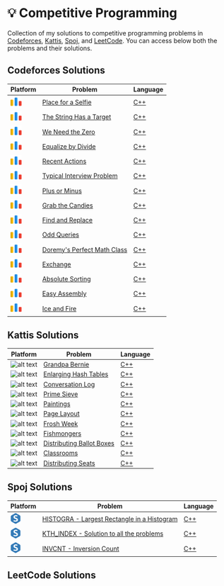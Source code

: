 # 💡 Competitive Programming

Collection of my solutions to competitive programming problems in [Codeforces](https://codeforces.com/), [Kattis](https://open.kattis.com/), [Spoj](https://www.spoj.com/), and [LeetCode](https://leetcode.com/). You can access below both the problems and their solutions. 

## Codeforces Solutions

| Platform  | Problem | Language | 
| - | - | - |
| ![alt text](https://github.com/nicolassinott/competitive_programming/blob/main/logos/code_forces_logo%20(1).png?raw=true) | [Place for a Selfie](https://codeforces.com/contest/1805/problem/C) | [C++](https://github.com/nicolassinott/competitive_programming/blob/main/CodeForces/contest_problems/contest_862/C/c.cpp) |
| ![alt text](https://github.com/nicolassinott/competitive_programming/blob/main/logos/code_forces_logo%20(1).png?raw=true) | [The String Has a Target](https://codeforces.com/contest/1805/problem/B) | [C++](https://github.com/nicolassinott/competitive_programming/blob/main/CodeForces/contest_problems/contest_862/B/b.cpp) |
| ![alt text](https://github.com/nicolassinott/competitive_programming/blob/main/logos/code_forces_logo%20(1).png?raw=true) | [We Need the Zero](https://codeforces.com/contest/1805/problem/A) | [C++](https://github.com/nicolassinott/competitive_programming/blob/main/CodeForces/contest_problems/contest_862/A/a.cpp) |
| ![alt text](https://github.com/nicolassinott/competitive_programming/blob/main/logos/code_forces_logo%20(1).png?raw=true) | [Equalize by Divide](https://codeforces.com/contest/1799/problem/B) | [C++](https://github.com/nicolassinott/competitive_programming/blob/main/CodeForces/contest_problems/contest_854/A/a.cpp) |
| ![alt text](https://github.com/nicolassinott/competitive_programming/blob/main/logos/code_forces_logo%20(1).png?raw=true) | [Recent Actions](https://codeforces.com/contest/1799/problem/A) | [C++](https://github.com/nicolassinott/competitive_programming/blob/main/CodeForces/contest_problems/contest_854/B/b.cpp) | 
| ![alt text](https://github.com/nicolassinott/competitive_programming/blob/main/logos/code_forces_logo%20(1).png?raw=true) | [Typical Interview Problem](https://codeforces.com/contest/1796/problem/A) | [C++](https://github.com/nicolassinott/competitive_programming/blob/main/CodeForces/contest_problems/contest_Edu_144/A/a.cpp) | 
| ![alt text](https://github.com/nicolassinott/competitive_programming/blob/main/logos/code_forces_logo%20(1).png?raw=true) | [Plus or Minus](https://codeforces.com/contest/1807/problem/A) | [C++](https://github.com/nicolassinott/competitive_programming/blob/main/CodeForces/contest_problems/contest_859/A/a.cpp) | 
| ![alt text](https://github.com/nicolassinott/competitive_programming/blob/main/logos/code_forces_logo%20(1).png?raw=true) | [Grab the Candies](https://codeforces.com/contest/1807/problem/B) | [C++](https://github.com/nicolassinott/competitive_programming/blob/main/CodeForces/contest_problems/contest_859/B/b.cpp) | 
| ![alt text](https://github.com/nicolassinott/competitive_programming/blob/main/logos/code_forces_logo%20(1).png?raw=true) | [Find and Replace](https://codeforces.com/contest/1807/problem/C) | [C++](https://github.com/nicolassinott/competitive_programming/blob/main/CodeForces/contest_problems/contest_859/D/d.cpp) | 
| ![alt text](https://github.com/nicolassinott/competitive_programming/blob/main/logos/code_forces_logo%20(1).png?raw=true) | [Odd Queries](https://codeforces.com/contest/1807/problem/D) | [C++](https://github.com/nicolassinott/competitive_programming/blob/main/CodeForces/contest_problems/contest_859/C/c.cpp) | 
| ![alt text](https://github.com/nicolassinott/competitive_programming/blob/main/logos/code_forces_logo%20(1).png?raw=true) | [Doremy's Perfect Math Class](https://codeforces.com/problemset/problem/1764/B) | [C++](https://github.com/nicolassinott/competitive_programming/blob/main/CodeForces/practice_problems/1764B.cpp) | 
| ![alt text](https://github.com/nicolassinott/competitive_programming/blob/main/logos/code_forces_logo%20(1).png?raw=true) | [Exchange](https://codeforces.com/problemset/problem/1765/E) | [C++](https://github.com/nicolassinott/competitive_programming/blob/main/CodeForces/practice_problems/1765E.cpp) |
| ![alt text](https://github.com/nicolassinott/competitive_programming/blob/main/logos/code_forces_logo%20(1).png?raw=true)  | [Absolute Sorting](https://codeforces.com/problemset/problem/1772/D) | [C++](https://github.com/nicolassinott/competitive_programming/blob/main/CodeForces/practice_problems/1772D.cpp) |
| ![alt text](https://github.com/nicolassinott/competitive_programming/blob/main/logos/code_forces_logo%20(1).png?raw=true) | [Easy Assembly](https://codeforces.com/problemset/problem/1773/E) | [C++](https://github.com/nicolassinott/competitive_programming/blob/main/CodeForces/practice_problems/1773E.cpp) | 
| ![alt text](https://github.com/nicolassinott/competitive_programming/blob/main/logos/code_forces_logo%20(1).png?raw=true) | [Ice and Fire](https://codeforces.com/problemset/problem/1774/C) | [C++](https://github.com/nicolassinott/competitive_programming/blob/main/CodeForces/practice_problems/1774C.cpp) |

## Kattis Solutions

| Platform  | Problem | Language | 
| - | - | - |
| ![alt text](https://open.kattis.com/favicon) | [Grandpa Bernie](https://open.kattis.com/problems/grandpabernie) | [C++](https://github.com/nicolassinott/competitive_programming/blob/main/X_INF473A/class02/A/main.cpp) |
| ![alt text](https://open.kattis.com/favicon) | [Enlarging Hash Tables](https://open.kattis.com/problems/enlarginghashtables) | [C++](https://github.com/nicolassinott/competitive_programming/blob/main/X_INF473A/class02/B/main.cpp) |
| ![alt text](https://open.kattis.com/favicon) | [Conversation Log](https://open.kattis.com/problems/conversationlog) | [C++](https://github.com/nicolassinott/competitive_programming/blob/main/X_INF473A/class02/C/main.cpp) |
| ![alt text](https://open.kattis.com/favicon) | [Prime Sieve](https://open.kattis.com/problems/primesieve) | [C++](https://github.com/nicolassinott/competitive_programming/blob/main/X_INF473A/class02/G/main.cpp) |
| ![alt text](https://open.kattis.com/favicon) | [Paintings](https://open.kattis.com/problems/paintings) | [C++](https://github.com/nicolassinott/competitive_programming/blob/main/X_INF473A/class03/A/a.cpp) |
| ![alt text](https://open.kattis.com/favicon) | [Page Layout](https://open.kattis.com/problems/pagelayout) | [C++](https://github.com/nicolassinott/competitive_programming/blob/main/X_INF473A/class03/B/b.cpp) |
| ![alt text](https://open.kattis.com/favicon) | [Frosh Week](https://open.kattis.com/problems/froshweek2) | [C++](https://github.com/nicolassinott/competitive_programming/blob/main/X_INF473A/class04/A/a.cpp) |
| ![alt text](https://open.kattis.com/favicon) | [Fishmongers](https://open.kattis.com/problems/fishmongers) | [C++](https://github.com/nicolassinott/competitive_programming/blob/main/X_INF473A/class04/B/b.cpp) |
| ![alt text](https://open.kattis.com/favicon) | [Distributing Ballot Boxes](https://open.kattis.com/problems/ballotboxes) | [C++](https://github.com/nicolassinott/competitive_programming/blob/main/X_INF473A/class04/C/c.cpp) |
| ![alt text](https://open.kattis.com/favicon) | [Classrooms](https://open.kattis.com/problems/classrooms) | [C++](https://github.com/nicolassinott/competitive_programming/blob/main/X_INF473A/class04/D/d.cpp) |
| ![alt text](https://open.kattis.com/favicon) | [Distributing Seats](https://open.kattis.com/problems/distributingseats) | [C++](https://github.com/nicolassinott/competitive_programming/blob/main/X_INF473A/class04/E/e.cpp) |

## Spoj Solutions

| Platform  | Problem | Language | 
| - | - | - |
| ![alt text](https://github.com/nicolassinott/competitive_programming/blob/main/logos/spoj.png?raw=true) | [HISTOGRA - Largest Rectangle in a Histogram](https://www.spoj.com/problems/HISTOGRA/) | [C++](https://github.com/nicolassinott/competitive_programming/blob/main/X_INF473A/class01/D/main.cpp) |
| ![alt text](https://github.com/nicolassinott/competitive_programming/blob/main/logos/spoj.png?raw=true) | [KTH_INDEX - Solution to all the problems](https://www.spoj.com/problems/KTH_INDEX/) | [C++](https://github.com/nicolassinott/competitive_programming/blob/main/X_INF473A/class01/F/main.cpp) |
| ![alt text](https://github.com/nicolassinott/competitive_programming/blob/main/logos/spoj.png?raw=true) | [INVCNT - Inversion Count](https://www.spoj.com/problems/INVCNT/) | [C++](https://github.com/nicolassinott/competitive_programming/blob/main/X_INF473A/class01/E/main.cpp) |

## LeetCode Solutions


